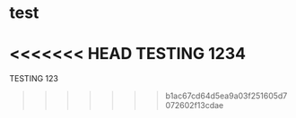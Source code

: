 # test
<<<<<<< HEAD
TESTING 1234
=======
TESTING 123
>>>>>>> b1ac67cd64d5ea9a03f251605d7072602f13cdae
